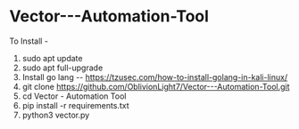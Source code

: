 # Vector---Automation-Tool

To Install - 
1. sudo apt update
2. sudo apt full-upgrade
3. Install go lang -- https://tzusec.com/how-to-install-golang-in-kali-linux/
4. git clone https://github.com/OblivionLight7/Vector---Automation-Tool.git
5. cd Vector - Automation Tool
6. pip install -r requirements.txt
7. python3 vector.py
